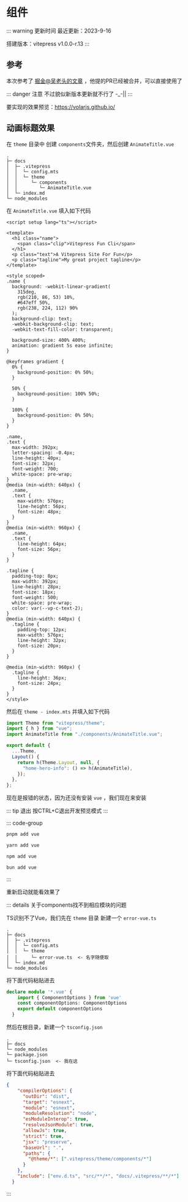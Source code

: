 # 组件

::: warning 更新时间
最近更新：2023-9-16

搭建版本：vitepress v1.0.0-r.13
:::

## 参考

本次参考了 [掘金@吴老头的文章](https://juejin.cn/post/7208188347864760357) ，他提的PR已经被合并，可以直接使用了

::: danger 注意
不过貌似新版本更新就不行了 -_-||
:::

要实现的效果预览：https://volarjs.github.io/

## 动画标题效果

在 `theme` 目录中 创建 `components`文件夹，然后创建 `AnimateTitle.vue`

```md{6-7}
.
├─ docs
│  ├─ .vitepress
│  │  └─ config.mts
│  │  └─ theme
│  │     └─ components
│  │        └─ AnimateTitle.vue
│  └─ index.md
└─ node_modules
```

在 `AnimateTitle.vue` 填入如下代码

```vue
<script setup lang="ts"></script>

<template>
  <h1 class="name">
    <span class="clip">Vitepress Fun Cli</span>
  </h1>
  <p class="text">A Vitepress Site For Fun</p>
  <p class="tagline">My great project tagline</p>
</template>

<style scoped>
.name {
  background: -webkit-linear-gradient(
    315deg,
    rgb(210, 86, 53) 10%,
    #647eff 50%,
    rgb(238, 224, 112) 90%
  );
  background-clip: text;
  -webkit-background-clip: text;
  -webkit-text-fill-color: transparent;

  background-size: 400% 400%;
  animation: gradient 5s ease infinite;
}

@keyframes gradient {
  0% {
    background-position: 0% 50%;
  }

  50% {
    background-position: 100% 50%;
  }

  100% {
    background-position: 0% 50%;
  }
}

.name,
.text {
  max-width: 392px;
  letter-spacing: -0.4px;
  line-height: 40px;
  font-size: 32px;
  font-weight: 700;
  white-space: pre-wrap;
}
@media (min-width: 640px) {
  .name,
  .text {
    max-width: 576px;
    line-height: 56px;
    font-size: 48px;
  }
}
@media (min-width: 960px) {
  .name,
  .text {
    line-height: 64px;
    font-size: 56px;
  }
}

.tagline {
  padding-top: 8px;
  max-width: 392px;
  line-height: 28px;
  font-size: 18px;
  font-weight: 500;
  white-space: pre-wrap;
  color: var(--vp-c-text-2);
}
@media (min-width: 640px) {
  .tagline {
    padding-top: 12px;
    max-width: 576px;
    line-height: 32px;
    font-size: 20px;
  }
}

@media (min-width: 960px) {
  .tagline {
    line-height: 36px;
    font-size: 24px;
  }
}
</style>
```

然后在 `theme - index.mts` 并填入如下代码


```ts
import Theme from "vitepress/theme";
import { h } from "vue";
import AnimateTitle from "./components/AnimateTitle.vue";

export default {
  ...Theme,
  Layout() {
    return h(Theme.Layout, null, {
      "home-hero-info": () => h(AnimateTitle),
    });
  },
};
```

现在是报错的状态，因为还没有安装 `vue` ，我们现在来安装

::: tip 退出
按CTRL+C退出开发预览模式
:::

::: code-group
```sh [pmpm]
pnpm add vue
```

```sh [yarn]
yarn add vue
```

```sh [npm]
npm add vue
```

```sh [bun]
bun add vue
```
:::

重新启动就能看效果了



::: details 关于components找不到相应模块的问题

TS识别不了Vue，我们先在 `theme` 目录 新建一个 `error-vue.ts` 

```md{6}
.
├─ docs
│  ├─ .vitepress
│  │  └─ config.mts
│  │  └─ theme
│  │     └─ error-vue.ts  <- 名字随便取
│  └─ index.md
└─ node_modules
```

将下面代码粘贴进去

```ts
declare module '*.vue' {
    import { ComponentOptions } from 'vue'
    const componentOptions: ComponentOptions
    export default componentOptions
  }
```

然后在根目录，新建一个 `tsconfig.json`

```md{5}
.
├─ docs
└─ node_modules
└─ package.json
└─ tsconfig.json  <- 我在这
```

将下面代码粘贴进去

```json
{
    "compilerOptions": {
      "outDir": "dist",
      "target": "esnext",
      "module": "esnext",
      "moduleResolution": "node",
      "esModuleInterop": true,
      "resolveJsonModule": true,
      "allowJs": true,
      "strict": true,
      "jsx": "preserve",
      "baseUrl": ".",
      "paths": {
        "@theme/*": [".vitepress/theme/components/*"]
      }
    },
    "include": ["env.d.ts", "src/**/*", "docs/.vitepress/**/*"]
  }
```
:::
